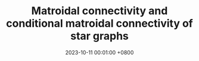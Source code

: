 ---
title:          "Matroidal connectivity and conditional matroidal connectivity of star graphs"
date:           2023-10-11 00:01:00 +0800
selected:       false
pub:            "Theoretical Computer Science,"
pub_date:       "vol. 977, 2023, Art. no. 114173"
cover:          /assets/images/covers/tcs.jpg
authors:
- Hongbin Zhuang
- Wanling Lin
- Xiao-Yan Li
- Jou-Ming Chang
links:
  Paper: https://www.sciencedirect.com/science/article/pii/S0304397523004863?casa_token=o4kibxZJ7P0AAAAA:cz-WRdhiXpenbkXO8barIRZiICF7CebqAY3Ax2PFtFau9M8bH3dbOsM5Le2xYHpXEK7rRmmgz1M
---